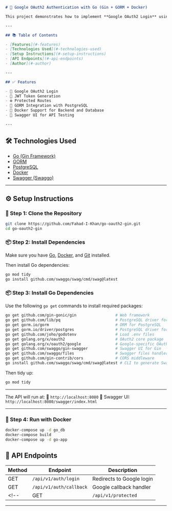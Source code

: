 ````markdown
# 🚀 Google OAuth2 Authentication with Go (Gin + GORM + Docker)

This project demonstrates how to implement **Google OAuth2 Login** using **Golang's Gin framework**, along with **PostgreSQL**, **Docker**, **JWT**, and **Swagger** for API documentation.

---

## 📚 Table of Contents

- [Features](#-features)
- [Technologies Used](#-technologies-used)
- [Setup Instructions](#-setup-instructions)
- [API Endpoints](#-api-endpoints)
- [Author](#-author)

---

## ✅ Features

- 🔐 Google OAuth2 Login
- 🧾 JWT Token Generation
- ⚙️ Protected Routes
- 🧵 GORM Integration with PostgreSQL
- 🔄 Docker Support for Backend and Database
- 📘 Swagger UI for API Testing

---
````
## 🛠️ Technologies Used

- [Go (Gin Framework)](https://gin-gonic.com/)
- [GORM](https://gorm.io/)
- [PostgreSQL](https://www.postgresql.org/)
- [Docker](https://www.docker.com/)
- [Swagger (Swaggo)](https://github.com/swaggo/swag)

---

## ⚙️ Setup Instructions

### 📌 Step 1: Clone the Repository

```bash
git clone https://github.com/Fahad-I-Khan/go-oauth2-gin.git
cd go-oauth2-gin
````

### 📦 Step 2: Install Dependencies

Make sure you have [Go](https://go.dev/dl/), [Docker](https://www.docker.com/), and [Git](https://git-scm.com/) installed.

Then install Go dependencies:

```bash
go mod tidy
go install github.com/swaggo/swag/cmd/swag@latest
```

### 📦 Step 3: Install Go Dependencies

Use the following `go get` commands to install required packages:

```bash
go get github.com/gin-gonic/gin                 # Web framework
go get github.com/lib/pq                        # PostgreSQL driver for database connection
go get gorm.io/gorm                             # ORM for PostgreSQL
go get gorm.io/driver/postgres                  # PostgreSQL driver for GORM
go get github.com/joho/godotenv                 # Load .env files
go get golang.org/x/oauth2                      # OAuth2 core package
go get golang.org/x/oauth2/google               # Google-specific OAuth2 config
go get github.com/swaggo/gin-swagger            # Swagger UI for Gin
go get github.com/swaggo/files                  # Swagger files handler
go get github.com/gin-contrib/cors              # CORS middleware
go install github.com/swaggo/swag/cmd/swag@latest # CLI to generate Swagger docs
```

Then tidy up:

```bash
go mod tidy
```

---

The API will run at:
📌 `http://localhost:8080`
📘 Swagger UI: `http://localhost:8080/swagger/index.html`

---

### 🐳 Step 4: Run with Docker

```bash
docker-compose up -d go_db
docker-compose build
docker-compose up -d go-app
```

## 📮 API Endpoints

| Method | Endpoint                | Description                      |
| ------ | ----------------------- | -------------------------------- |
| GET    | `/api/v1/auth/login`    | Redirects to Google login        |
| GET    | `/api/v1/auth/callback` | Google callback handler          |
<!-- | GET    | `/api/v1/protected`     | Protected route (requires token) | -->

---
